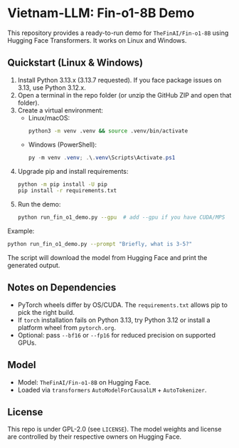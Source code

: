 # Vietnam-LLM: Fin-o1-8B Demo

This repository provides a ready-to-run demo for `TheFinAI/Fin-o1-8B` using Hugging Face Transformers. It works on Linux and Windows.

## Quickstart (Linux & Windows)

1. Install Python 3.13.x (3.13.7 requested). If you face package issues on 3.13, use Python 3.12.x.
2. Open a terminal in the repo folder (or unzip the GitHub ZIP and open that folder).
3. Create a virtual environment:
   - Linux/macOS:
     ```bash
     python3 -m venv .venv && source .venv/bin/activate
     ```
   - Windows (PowerShell):
     ```powershell
     py -m venv .venv; .\.venv\Scripts\Activate.ps1
     ```
4. Upgrade pip and install requirements:
   ```bash
   python -m pip install -U pip
   pip install -r requirements.txt
   ```
5. Run the demo:
   ```bash
   python run_fin_o1_demo.py --gpu  # add --gpu if you have CUDA/MPS
   ```

Example:
```bash
python run_fin_o1_demo.py --prompt "Briefly, what is 3-5?"
```

The script will download the model from Hugging Face and print the generated output.

## Notes on Dependencies

- PyTorch wheels differ by OS/CUDA. The `requirements.txt` allows pip to pick the right build.
- If `torch` installation fails on Python 3.13, try Python 3.12 or install a platform wheel from `pytorch.org`.
- Optional: pass `--bf16` or `--fp16` for reduced precision on supported GPUs.

## Model
- Model: `TheFinAI/Fin-o1-8B` on Hugging Face.
- Loaded via `transformers` `AutoModelForCausalLM` + `AutoTokenizer`.

## License
This repo is under GPL-2.0 (see `LICENSE`). The model weights and license are controlled by their respective owners on Hugging Face.
